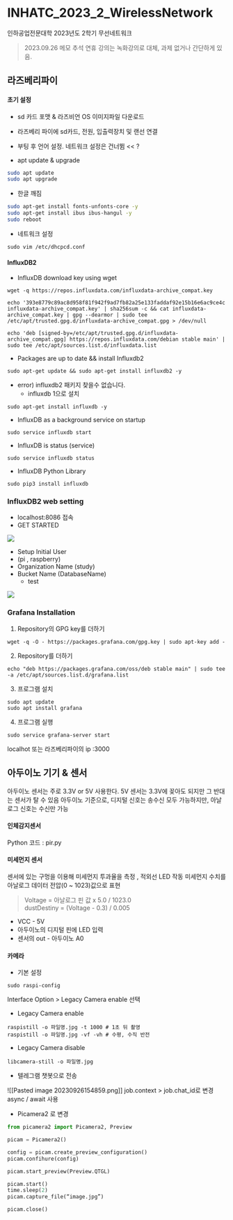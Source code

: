 # INHATC_2023_2_WirelessNetwork

인하공업전문대학 2023년도 2학기 무선네트워크

> 2023.09.26 메모
> 추석 연휴 강의는 녹화강의로 대체, 과제 없거나 간단하게 있음.



## 라즈베리파이

#### 초기 설정

- sd 카드 포맷 & 라즈비언 OS 이미지파일 다운로드

- 라즈베리 파이에 sd카드, 전원, 입출력장치 및 랜선 연결

- 부팅 후 언어 설정. 네트워크 설정은 건너뜀 << ?  

- apt update & upgrade

```bash
sudo apt update
sudo apt upgrade
```

* 한글 깨짐

```bash
sudo apt-get install fonts-unfonts-core -y
sudo apt-get install ibus ibus-hangul -y
sudo reboot
```

- 네트워크 설정
```Shell
sudo vim /etc/dhcpcd.conf
```

#### InfluxDB2 

- InfluxDB download key using wget

```
wget -q https://repos.influxdata.com/influxdata-archive_compat.key

echo '393e8779c89ac8d958f81f942f9ad7fb82a25e133faddaf92e15b16e6ac9ce4c influxdata-archive_compat.key' | sha256sum -c && cat influxdata-archive_compat.key | gpg --dearmor | sudo tee /etc/apt/trusted.gpg.d/influxdata-archive_compat.gpg > /dev/null

echo 'deb [signed-by=/etc/apt/trusted.gpg.d/influxdata-archive_compat.gpg] https://repos.influxdata.com/debian stable main' | sudo tee /etc/apt/sources.list.d/influxdata.list
```

- Packages are up to date && install Influxdb2

```
sudo apt-get update && sudo apt-get install influxdb2 -y
```

- error) influxdb2 패키지 찾을수 없습니다.
    - influxdb 1으로 설치

```
sudo apt-get install influxdb -y
```

- InfluxDB as a background service on startup

```
sudo service influxdb start
```

- InfluxDB is status (service)

```
sudo service influxdb status
```

- InfluxDB Python Library

```Shell
sudo pip3 install influxdb
```
### InfluxDB2 web setting

- localhost:8086 접속
- GET STARTED

[![](https://raw.githubusercontent.com/sonnonet/2023_inhatc/main/capture/influxdb_1.png)](https://github.com/sonnonet/2023_inhatc/blob/main/capture/influxdb_1.png)

- Setup Initial User
- (pi , raspberry)
- Organization Name (study)
- Bucket Name (DatabaseName)
    - test

[![](https://raw.githubusercontent.com/sonnonet/2023_inhatc/main/capture/influxdb_2.png)](https://github.com/sonnonet/2023_inhatc/blob/main/capture/influxdb_2.png)

### Grafana Installation

1. Repository의 GPG key를 더하기

```
wget -q -O - https://packages.grafana.com/gpg.key | sudo apt-key add -
```

2. Repository를 더하기

```
echo "deb https://packages.grafana.com/oss/deb stable main" | sudo tee -a /etc/apt/sources.list.d/grafana.list
```

3. 프로그램 설치

```
sudo apt update
sudo apt install grafana
```

4. 프로그램 실행

```
sudo service grafana-server start
```

localhot 또는 라즈베리파이의 ip :3000

## 아두이노 기기 & 센서

아두이노 센서는 주로 3.3V or 5V 사용한다. 5V 센서는 3.3V에 꽂아도 되지만 그 반대는 센서가 탈 수 있음
아두이노 기준으로, 디지털 신호는 송수신 모두 가능하지만, 아날로그 신호는 수신만 가능

#### 인체감지센서 

Python 코드 :  pir.py

#### 미세먼지 센서 

센서에 있는 구멍을 이용해 미세먼지 투과율을 측정 , 적외선 LED 작동
미세먼지 수치를 아날로그 데이터 전압(0 ~ 1023)값으로 표현

> Voltage = 아날로그 핀 값 x 5.0 / 1023.0  
> dustDestiny = (Voltage - 0.3) / 0.005

- VCC - 5V
- 아두이노의 디지털 핀에  LED 입력
- 센서의 out - 아두이노 A0

#### 카메라

- 기본 설정
```Shell
sudo raspi-config
```

Interface Option > Legacy Camera enable 선택

- Legacy Camera enable

```Shell
raspistill -o 파일명.jpg -t 1000 # 1초 뒤 촬영
raspistill -o 파일명.jpg -vf -vh # 수평, 수직 반전 
```

- Legacy Camera disable

```Shell
libcamera-still -o 파일명.jpg
```



- 텔레그램 챗봇으로 전송

![[Pasted image 20230926154859.png]]
job.context > job.chat_id로 변경
async / await 사용

- Picamera2 로 변경

```Python
from picamera2 import Picamera2, Preview

picam = Picamera2()

config = picam.create_preview_configuration()
picam.confihure(config)

picam.start_preview(Preview.QTGL)

picam.start()
time.sleep(2)
picam.capture_file(“image.jpg”)

picam.close()

```






